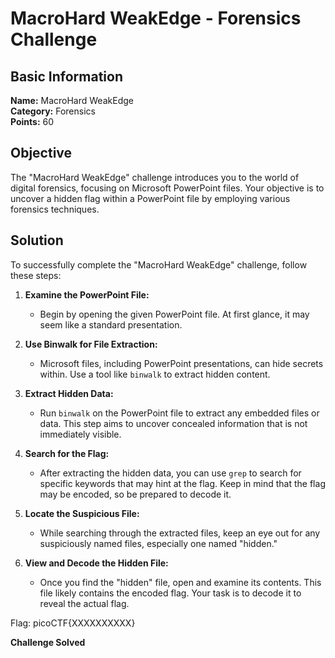 # MacroHard WeakEdge - Forensics Challenge

## Basic Information
**Name:** MacroHard WeakEdge  
**Category:** Forensics  
**Points:** 60

## Objective

The "MacroHard WeakEdge" challenge introduces you to the world of digital forensics, focusing on Microsoft PowerPoint files. Your objective is to uncover a hidden flag within a PowerPoint file by employing various forensics techniques.

## Solution

To successfully complete the "MacroHard WeakEdge" challenge, follow these steps:

1. **Examine the PowerPoint File:**
   - Begin by opening the given PowerPoint file. At first glance, it may seem like a standard presentation.

2. **Use Binwalk for File Extraction:**
   - Microsoft files, including PowerPoint presentations, can hide secrets within. Use a tool like `binwalk` to extract hidden content.

3. **Extract Hidden Data:**
   - Run `binwalk` on the PowerPoint file to extract any embedded files or data. This step aims to uncover concealed information that is not immediately visible.

4. **Search for the Flag:**
   - After extracting the hidden data, you can use `grep` to search for specific keywords that may hint at the flag. Keep in mind that the flag may be encoded, so be prepared to decode it.

5. **Locate the Suspicious File:**
   - While searching through the extracted files, keep an eye out for any suspiciously named files, especially one named "hidden."

6. **View and Decode the Hidden File:**
   - Once you find the "hidden" file, open and examine its contents. This file likely contains the encoded flag. Your task is to decode it to reveal the actual flag.

Flag: picoCTF{XXXXXXXXXX}

**Challenge Solved**  
